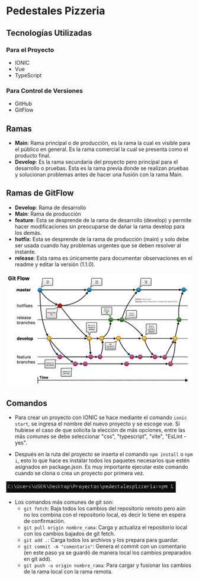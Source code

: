 # Pedestales Pizzeria

## Tecnologías Utilizadas

### Para el Proyecto
- IONIC
- Vue
- TypeScript

### Para Control de Versiones
- GitHub
- GitFlow

## Ramas

- **Main**: Rama principal o de producción, es la rama la cual es visible para el público en general. Es la rama comercial la cual se presenta como el producto final.
- **Develop**: Es la rama secundaria del proyecto pero principal para el desarrollo o pruebas. Esta es la rama previa donde se realizan pruebas y solucionan problemas antes de hacer una fusión con la rama Main.

## Ramas de GitFlow

- **Develop**: Rama de desarrollo
- **Main**: Rama de producción
- **feature**: Esta se desprende de la rama de desarrollo (develop) y permite hacer modificaciones sin preocuparse de dañar la rama develop para los demás.
- **hotfix**: Esta se desprende de la rama de producción (main) y solo debe ser usada cuando hay problemas urgentes que se deben resolver al instante.
- **release**: Esta rama es únicamente para documentar observaciones en el readme y editar la versión (1.1.0).

![Ramas de GitFlow](image-1.png)

## Comandos

- Para crear un proyecto con IONIC se hace mediante el comando `ionic start`, se ingresa el nombre del nuevo proyecto y se escoge vue. Si hubiese el caso de que solicita la elección de más opciones, entre las más comunes se debe seleccionar "css", "typescript", "vite", "EsLint - yes".

- Después en la ruta del proyecto se inserta el comando `npm install` o `npm i`, esto lo que hace es instalar todos los paquetes necesarios que estén asignados en package.json. Es muy importante ejecutar este comando cuando se clona o crea un proyecto por primera vez.

![NPM Install](image.png)

- Los comandos más comunes de git son:
  * `git fetch`: Baja todos los cambios del repositorio remoto pero aún no los combina con el repositorio local, es decir lo tiene en espera de confirmación.
  * `git pull origin nombre_rama`: Carga y actualiza el repositorio local con los cambios bajados de git fetch.
  * `git add .`: Carga todos los archivos y los prepara para guardar.
  * `git commit -m "comentario"`: Genera el commit con un comentario (en este paso ya se guardó de manera local los cambios preparados en git add).
  * `git push -u origin nombre_rama`: Para cargar y fusionar los cambios de la rama local con la rama remota.
```

